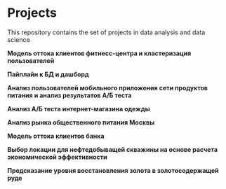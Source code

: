 # Projects
This repository contains the set of projects in data analysis and data science 

**Модель оттока клиентов фитнесс-центра и кластеризация пользователей**

**Пайплайн к БД и дашборд**

**Анализ пользователей мобильного приложения сети продуктов питания и анализ результатов А/Б теста**

**Анализ А/Б теста интернет-магазина одежды**

**Анализ рынка общественного питания Москвы**

**Модель оттока клиентов банка**

**Выбор локации для нефтедобыващей скважины на основе расчета экономической эффективности**

**Предсказание уровня восстановления золота в золотосодержащей руде**
